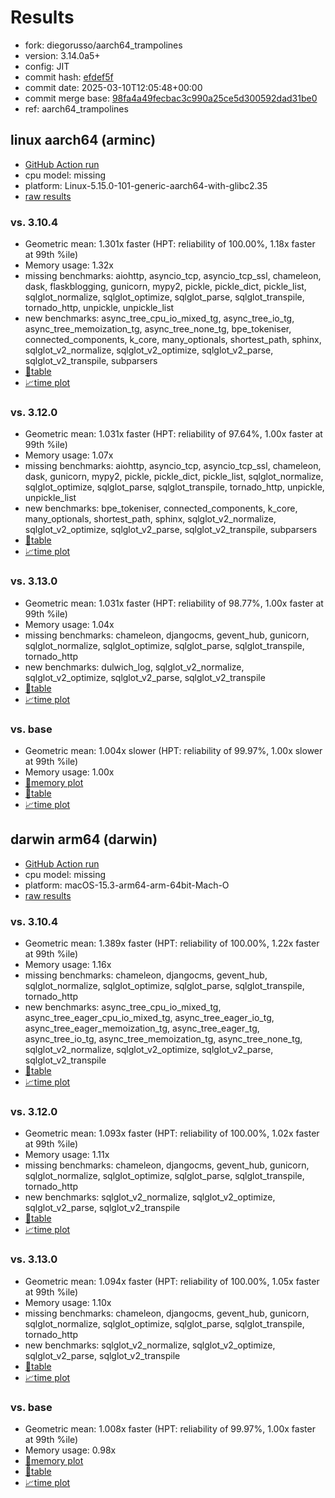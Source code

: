 # Results

- fork: diegorusso/aarch64_trampolines
- version: 3.14.0a5+
- config: JIT
- commit hash: [efdef5f](https://github.com/diegorusso/cpython/commit/efdef5f)
- commit date: 2025-03-10T12:05:48+00:00
- commit merge base: [98fa4a49fecbac3c990a25ce5d300592dad31be0](https://github.com/python/cpython/commit/98fa4a49fecbac3c990a25ce5d300592dad31be0)
- ref: aarch64_trampolines

## linux aarch64 (arminc)

- [GitHub Action run](https://github.com/faster-cpython/benchmarking/actions/runs/13775256285)
- cpu model: missing
- platform: Linux-5.15.0-101-generic-aarch64-with-glibc2.35
- [raw results](bm-20250310-arminc-aarch64-diegorusso-aarch64_trampolines-3.14.0a5%2B-efdef5f.json)

### vs. 3.10.4

- Geometric mean: 1.301x faster (HPT: reliability of 100.00%, 1.18x faster at 99th %ile)
- Memory usage: 1.32x
- missing benchmarks: aiohttp, asyncio_tcp, asyncio_tcp_ssl, chameleon, dask, flaskblogging, gunicorn, mypy2, pickle, pickle_dict, pickle_list, sqlglot_normalize, sqlglot_optimize, sqlglot_parse, sqlglot_transpile, tornado_http, unpickle, unpickle_list
- new benchmarks: async_tree_cpu_io_mixed_tg, async_tree_io_tg, async_tree_memoization_tg, async_tree_none_tg, bpe_tokeniser, connected_components, k_core, many_optionals, shortest_path, sphinx, sqlglot_v2_normalize, sqlglot_v2_optimize, sqlglot_v2_parse, sqlglot_v2_transpile, subparsers
- [📄table](bm-20250310-arminc-aarch64-diegorusso-aarch64_trampolines-3.14.0a5%2B-efdef5f-vs-3.10.4.md)
- [📈time plot](bm-20250310-arminc-aarch64-diegorusso-aarch64_trampolines-3.14.0a5%2B-efdef5f-vs-3.10.4.svg)

### vs. 3.12.0

- Geometric mean: 1.031x faster (HPT: reliability of 97.64%, 1.00x faster at 99th %ile)
- Memory usage: 1.07x
- missing benchmarks: aiohttp, asyncio_tcp, asyncio_tcp_ssl, chameleon, dask, gunicorn, mypy2, pickle, pickle_dict, pickle_list, sqlglot_normalize, sqlglot_optimize, sqlglot_parse, sqlglot_transpile, tornado_http, unpickle, unpickle_list
- new benchmarks: bpe_tokeniser, connected_components, k_core, many_optionals, shortest_path, sphinx, sqlglot_v2_normalize, sqlglot_v2_optimize, sqlglot_v2_parse, sqlglot_v2_transpile, subparsers
- [📄table](bm-20250310-arminc-aarch64-diegorusso-aarch64_trampolines-3.14.0a5%2B-efdef5f-vs-3.12.0.md)
- [📈time plot](bm-20250310-arminc-aarch64-diegorusso-aarch64_trampolines-3.14.0a5%2B-efdef5f-vs-3.12.0.svg)

### vs. 3.13.0

- Geometric mean: 1.031x faster (HPT: reliability of 98.77%, 1.00x faster at 99th %ile)
- Memory usage: 1.04x
- missing benchmarks: chameleon, djangocms, gevent_hub, gunicorn, sqlglot_normalize, sqlglot_optimize, sqlglot_parse, sqlglot_transpile, tornado_http
- new benchmarks: dulwich_log, sqlglot_v2_normalize, sqlglot_v2_optimize, sqlglot_v2_parse, sqlglot_v2_transpile
- [📄table](bm-20250310-arminc-aarch64-diegorusso-aarch64_trampolines-3.14.0a5%2B-efdef5f-vs-3.13.0.md)
- [📈time plot](bm-20250310-arminc-aarch64-diegorusso-aarch64_trampolines-3.14.0a5%2B-efdef5f-vs-3.13.0.svg)

### vs. base

- Geometric mean: 1.004x slower (HPT: reliability of 99.97%, 1.00x slower at 99th %ile)
- Memory usage: 1.00x
- [🧠memory plot](bm-20250310-arminc-aarch64-diegorusso-aarch64_trampolines-3.14.0a5%2B-efdef5f-vs-base-mem.svg)
- [📄table](bm-20250310-arminc-aarch64-diegorusso-aarch64_trampolines-3.14.0a5%2B-efdef5f-vs-base.md)
- [📈time plot](bm-20250310-arminc-aarch64-diegorusso-aarch64_trampolines-3.14.0a5%2B-efdef5f-vs-base.svg)

## darwin arm64 (darwin)

- [GitHub Action run](https://github.com/faster-cpython/benchmarking/actions/runs/13774834929)
- cpu model: missing
- platform: macOS-15.3-arm64-arm-64bit-Mach-O
- [raw results](bm-20250310-darwin-arm64-diegorusso-aarch64_trampolines-3.14.0a5%2B-efdef5f.json)

### vs. 3.10.4

- Geometric mean: 1.389x faster (HPT: reliability of 100.00%, 1.22x faster at 99th %ile)
- Memory usage: 1.16x
- missing benchmarks: chameleon, djangocms, gevent_hub, sqlglot_normalize, sqlglot_optimize, sqlglot_parse, sqlglot_transpile, tornado_http
- new benchmarks: async_tree_cpu_io_mixed_tg, async_tree_eager_cpu_io_mixed_tg, async_tree_eager_io_tg, async_tree_eager_memoization_tg, async_tree_eager_tg, async_tree_io_tg, async_tree_memoization_tg, async_tree_none_tg, sqlglot_v2_normalize, sqlglot_v2_optimize, sqlglot_v2_parse, sqlglot_v2_transpile
- [📄table](bm-20250310-darwin-arm64-diegorusso-aarch64_trampolines-3.14.0a5%2B-efdef5f-vs-3.10.4.md)
- [📈time plot](bm-20250310-darwin-arm64-diegorusso-aarch64_trampolines-3.14.0a5%2B-efdef5f-vs-3.10.4.svg)

### vs. 3.12.0

- Geometric mean: 1.093x faster (HPT: reliability of 100.00%, 1.02x faster at 99th %ile)
- Memory usage: 1.11x
- missing benchmarks: chameleon, djangocms, gevent_hub, gunicorn, sqlglot_normalize, sqlglot_optimize, sqlglot_parse, sqlglot_transpile, tornado_http
- new benchmarks: sqlglot_v2_normalize, sqlglot_v2_optimize, sqlglot_v2_parse, sqlglot_v2_transpile
- [📄table](bm-20250310-darwin-arm64-diegorusso-aarch64_trampolines-3.14.0a5%2B-efdef5f-vs-3.12.0.md)
- [📈time plot](bm-20250310-darwin-arm64-diegorusso-aarch64_trampolines-3.14.0a5%2B-efdef5f-vs-3.12.0.svg)

### vs. 3.13.0

- Geometric mean: 1.094x faster (HPT: reliability of 100.00%, 1.05x faster at 99th %ile)
- Memory usage: 1.10x
- missing benchmarks: chameleon, djangocms, gevent_hub, gunicorn, sqlglot_normalize, sqlglot_optimize, sqlglot_parse, sqlglot_transpile, tornado_http
- new benchmarks: sqlglot_v2_normalize, sqlglot_v2_optimize, sqlglot_v2_parse, sqlglot_v2_transpile
- [📄table](bm-20250310-darwin-arm64-diegorusso-aarch64_trampolines-3.14.0a5%2B-efdef5f-vs-3.13.0.md)
- [📈time plot](bm-20250310-darwin-arm64-diegorusso-aarch64_trampolines-3.14.0a5%2B-efdef5f-vs-3.13.0.svg)

### vs. base

- Geometric mean: 1.008x faster (HPT: reliability of 99.97%, 1.00x faster at 99th %ile)
- Memory usage: 0.98x
- [🧠memory plot](bm-20250310-darwin-arm64-diegorusso-aarch64_trampolines-3.14.0a5%2B-efdef5f-vs-base-mem.svg)
- [📄table](bm-20250310-darwin-arm64-diegorusso-aarch64_trampolines-3.14.0a5%2B-efdef5f-vs-base.md)
- [📈time plot](bm-20250310-darwin-arm64-diegorusso-aarch64_trampolines-3.14.0a5%2B-efdef5f-vs-base.svg)

